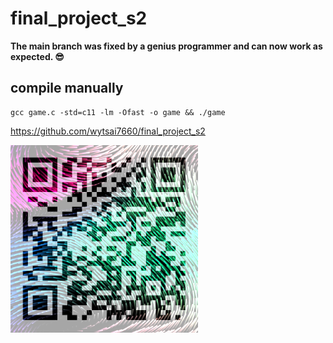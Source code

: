 # final_project_s2

**The main branch was fixed by a genius programmer and can now work as expected. 😎**

## compile manually
```
gcc game.c -std=c11 -lm -Ofast -o game && ./game
```

https://github.com/wytsai7660/final_project_s2

<img src="qrcode.png" alt="QR code" width="300"/>
